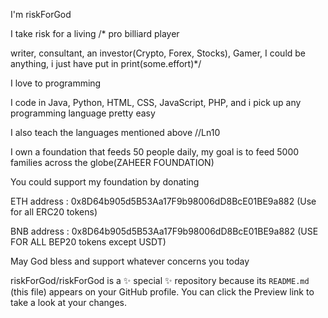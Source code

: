 I'm riskForGod 

I take risk for a living /* pro billiard player

writer, consultant, an investor(Crypto, Forex, Stocks), Gamer, I could be anything, i just have put in 
print(some.effort)*/

I love to programming

I code in Java, Python, HTML, CSS, JavaScript, PHP, and i pick up any programming language pretty easy

I also teach the languages mentioned above //Ln10

I own a foundation that feeds 50 people daily, my goal is to feed 5000 families across the globe(ZAHEER FOUNDATION)

You could support my foundation by donating

ETH address : 0x8D64b905d5B53Aa17F9b98006dD8BcE01BE9a882  (Use for all ERC20 tokens)

BNB address : 0x8D64b905d5B53Aa17F9b98006dD8BcE01BE9a882  (USE FOR ALL BEP20 tokens except USDT)

May God bless and support whatever concerns you today


riskForGod/riskForGod is a ✨ special ✨ repository because its `README.md` (this file) appears on your GitHub profile.
You can click the Preview link to take a look at your changes.


